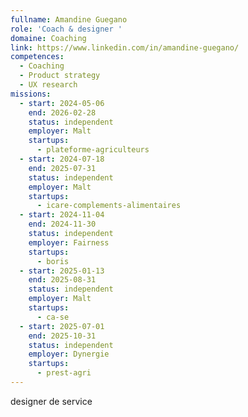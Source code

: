 ```yaml
---
fullname: Amandine Guegano
role: 'Coach & designer '
domaine: Coaching
link: https://www.linkedin.com/in/amandine-guegano/
competences:
  - Coaching
  - Product strategy
  - UX research
missions:
  - start: 2024-05-06
    end: 2026-02-28
    status: independent
    employer: Malt
    startups:
      - plateforme-agriculteurs
  - start: 2024-07-18
    end: 2025-07-31
    status: independent
    employer: Malt
    startups:
      - icare-complements-alimentaires
  - start: 2024-11-04
    end: 2024-11-30
    status: independent
    employer: Fairness
    startups:
      - boris
  - start: 2025-01-13
    end: 2025-08-31
    status: independent
    employer: Malt
    startups:
      - ca-se
  - start: 2025-07-01
    end: 2025-10-31
    status: independent
    employer: Dynergie
    startups:
      - prest-agri
---
```

designer de service
